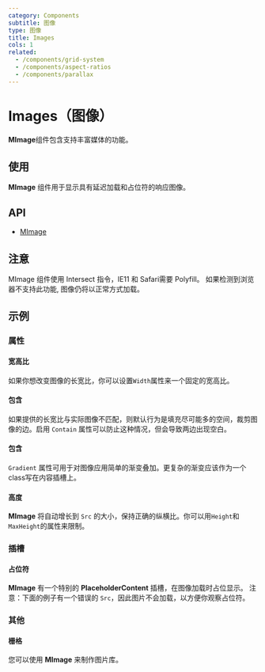 ```yaml
---
category: Components
subtitle: 图像
type: 图像
title: Images
cols: 1
related:
  - /components/grid-system
  - /components/aspect-ratios
  - /components/parallax
---
```


# Images（图像）

**MImage**组件包含支持丰富媒体的功能。

## 使用

**MImage** 组件用于显示具有延迟加载和占位符的响应图像。

<example file="" />

## API

- [MImage](/api/MImage)

## 注意

<!--alert:info--> 
MImage 组件使用 Intersect 指令，IE11 和 Safari需要 Polyfill。 如果检测到浏览器不支持此功能, 图像仍将以正常方式加载。

## 示例

### 属性

#### 宽高比

如果你想改变图像的长宽比，你可以设置`Width`属性来一个固定的宽高比。

<example file="" />

#### 包含

如果提供的长宽比与实际图像不匹配，则默认行为是填充尽可能多的空间，裁剪图像的边。启用 `Contain` 属性可以防止这种情况，但会导致两边出现空白。

<example file="" />

#### 包含

`Gradient` 属性可用于对图像应用简单的渐变叠加。更复杂的渐变应该作为一个class写在内容插槽上。

<example file="" />

#### 高度

**MImage** 将自动增长到 `Src` 的大小，保持正确的纵横比。你可以用`Height`和`MaxHeight`的属性来限制。

<example file="" />

### 插槽

#### 占位符

**MImage** 有一个特别的 **PlaceholderContent** 插槽，在图像加载时占位显示。 注意：下面的例子有一个错误的 `Src`，因此图片不会加载，以方便你观察占位符。

<example file="" />

### 其他

#### 栅格

您可以使用 **MImage** 来制作图片库。

<example file="" />
